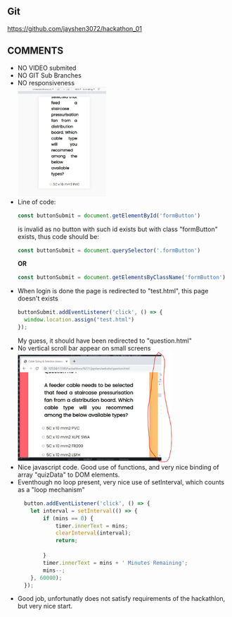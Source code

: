 ## Git ##
https://github.com/jayshen3072/hackathon_01

## COMMENTS ##
- NO VIDEO submited
- NO GIT Sub Branches
- NO responsiveness
  <div>
    <img style="height: 250px; width: auto; margin: 0;" src="no-resp.jpg"/>
  </div>
- Line of code:
  ```javascript
  const buttonSubmit = document.getElementById('formButton')
  ```
  is invalid as no button with such id exists but with class "formButton" exists, thus code should be:
  ```javascript
  const buttonSubmit = document.querySelector('.formButton')
  ```
  **OR**
  ```javascript
  const buttonSubmit = document.getElementsByClassName('formButton')
  ```
- When login is done the page is redirected to "test.html", this page doesn't exists
  ```javascript
  buttonSubmit.addEventListener('click', () => {
    window.location.assign("test.html")
  });
  ```
  My guess, it should have been redirected to "question.html"
- No vertical scroll bar appear on small screens
  <div>
    <img style="height: 250px; width: auto; margin: 0;" src="no-vertical-scroll.jpg"/>
  </div>
- Nice javascript code. Good use of functions, and very nice binding of array "quizData" to DOM elements.
- Eventhough no loop present, very nice use of setInterval, which counts as a "loop mechanism"
  ```javascript
    button.addEventListener('click', () => {
      let interval = setInterval(() => {
          if (mins == 0) {
              timer.innerText = mins;
              clearInterval(interval);
              return;

          }
          timer.innerText = mins + ' Minutes Remaining';
          mins--;
      }, 60000);
    });
  ```
- Good job, unfortunatly does not satisfy requirements of the hackathlon, but very nice start.